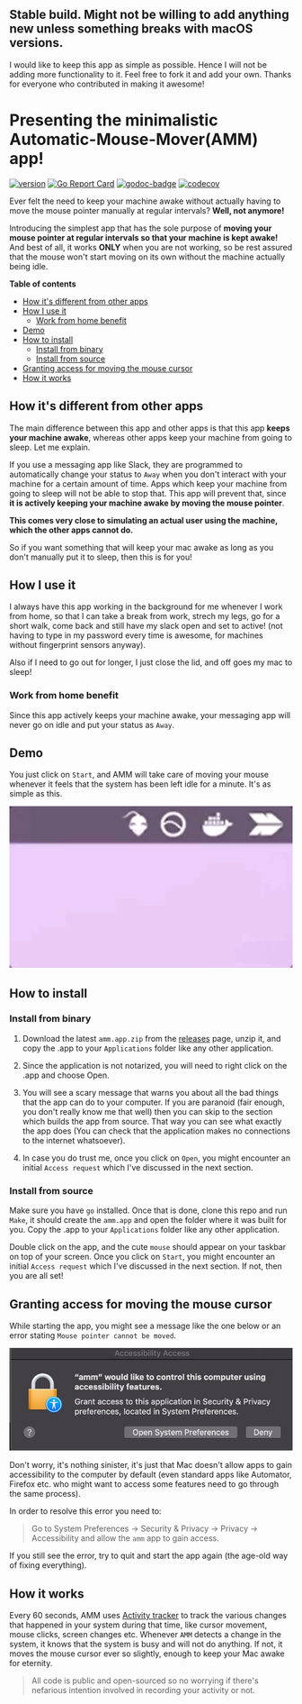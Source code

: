 
## Stable build. Might not be willing to add anything new unless something breaks with macOS versions.

I would like to keep this app as simple as possible. Hence I will not be adding more functionality to it. Feel free to fork it and add your own. Thanks for everyone who contributed in making it awesome!

# Presenting the minimalistic Automatic-Mouse-Mover(AMM) app!

[![version][version-badge]][releases] [![Go Report Card](https://goreportcard.com/badge/github.com/prashantgupta24/automatic-mouse-mover)](https://goreportcard.com/report/github.com/prashantgupta24/automatic-mouse-mover) [![godoc-badge][godoc-badge]][godoc-link] [![codecov](https://codecov.io/gh/prashantgupta24/automatic-mouse-mover/branch/master/graph/badge.svg)](https://codecov.io/gh/prashantgupta24/automatic-mouse-mover)

Ever felt the need to keep your machine awake without actually having to move the mouse pointer manually at regular intervals? **Well, not anymore!**

Introducing the simplest app that has the sole purpose of **moving your mouse pointer at regular intervals so that your machine is kept awake!** And best of all, it works **ONLY** when you are not working, so be rest assured that the mouse won't start moving on its own without the machine actually being idle.

**Table of contents**

<!-- @import "[TOC]" {cmd="toc" depthFrom=2 depthTo=6 orderedList=false} -->

<!-- code_chunk_output -->

- [How it's different from other apps](#how-its-different-from-other-apps)
- [How I use it](#how-i-use-it)
  - [Work from home benefit](#work-from-home-benefit)
- [Demo](#demo)
- [How to install](#how-to-install)
  - [Install from binary](#install-from-binary)
  - [Install from source](#install-from-source)
- [Granting access for moving the mouse cursor](#granting-access-for-moving-the-mouse-cursor)
- [How it works](#how-it-works)

<!-- /code_chunk_output -->

## How it's different from other apps

The main difference between this app and other apps is that this app **keeps your machine awake**, whereas other apps keep your machine from going to sleep. Let me explain.

If you use a messaging app like Slack, they are programmed to automatically change your status to `Away` when you don't interact with your machine for a certain amount of time. Apps which keep your machine from going to sleep will not be able to stop that. This app will prevent that, since **it is actively keeping your machine awake by moving the mouse pointer**.

**This comes very close to simulating an actual user using the machine, which the other apps cannot do.**

So if you want something that will keep your mac awake as long as you don't manually put it to sleep, then this is for you!

## How I use it

I always have this app working in the background for me whenever I work from home, so that I can take a break from work, strech my legs, go for a short walk, come back and still have my slack open and set to active! (not having to type in my password every time is awesome, for machines without fingerprint sensors anyway).

Also if I need to go out for longer, I just close the lid, and off goes my mac to sleep!

### Work from home benefit

Since this app actively keeps your machine awake, your messaging app will never go on idle and put your status as `Away`.

## Demo

You just click on `Start`, and AMM will take care of moving your mouse whenever it feels that the system has been left idle for a minute. It's as simple as this.

![](https://github.com/prashantgupta24/automatic-mouse-mover/blob/master/resources/amm-demo.gif)

## How to install

### Install from binary

1. Download the latest `amm.app.zip` from the [releases](https://github.com/prashantgupta24/automatic-mouse-mover/releases) page, unzip it, and copy the .app to your `Applications` folder like any other application.

1. Since the application is not notarized, you will need to right click on the .app and choose Open.

1. You will see a scary message that warns you about all the bad things that the app can do to your computer. If you are paranoid (fair enough, you don't really know me that well) then you can skip to the section which builds the app from source. That way you can see what exactly the app does (You can check that the application makes no connections to the internet whatsoever).

1. In case you do trust me, once you click on `Open`, you might encounter an initial `Access request` which I've discussed in the next section.

### Install from source

Make sure you have `go` installed. Once that is done, clone this repo and run `Make`, it should create the `amm.app` and open the folder where it was built for you. Copy the .app to your `Applications` folder like any other application.

Double click on the app, and the cute `mouse` should appear on your taskbar on top of your screen. Once you click on `Start`, you might encounter an initial `Access request` which I've discussed in the next section. If not, then you are all set!

## Granting access for moving the mouse cursor

While starting the app, you might see a message like the one below or an error stating `Mouse pointer cannot be moved`.

![](https://github.com/prashantgupta24/automatic-mouse-mover/blob/master/resources/request.jpg)

Don't worry, it's nothing sinister, it's just that Mac doesn't allow apps to gain accessibility to the computer by default (even standard apps like Automator, Firefox etc. who might want to access some features need to go through the same process).

In order to resolve this error you need to:

> Go to System Preferences -> Security & Privacy -> Privacy -> Accessibility and allow the `amm` app to gain access.

If you still see the error, try to quit and start the app again (the age-old way of fixing everything).

## How it works

Every 60 seconds, AMM uses [Activity tracker](https://github.com/prashantgupta24/activity-tracker) to track the various changes that happened in your system during that time, like cursor movement, mouse clicks, screen changes etc. Whenever `AMM` detects a change in the system, it knows that the system is busy and will not do anything. If not, it moves the mouse cursor ever so slightly, enough to keep your Mac awake for eternity.

> All code is public and open-sourced so no worrying if there's nefarious intention involved in recording your activity or not.

[version-badge]: https://img.shields.io/github/release/prashantgupta24/automatic-mouse-mover.svg
[releases]: https://github.com/prashantgupta24/automatic-mouse-mover/releases
[godoc-badge]: https://img.shields.io/badge/godoc-reference-blue.svg
[godoc-link]: https://godoc.org/github.com/prashantgupta24/automatic-mouse-mover/pkg/mousemover
